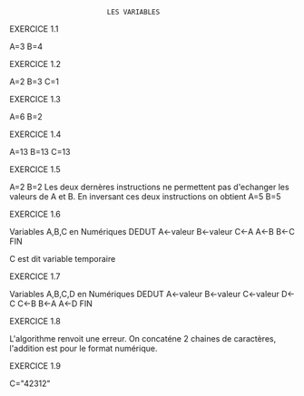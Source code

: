                             LES VARIABLES

EXERCICE 1.1

A=3
B=4

EXERCICE 1.2

A=2
B=3
C=1

EXERCICE 1.3

A=6
B=2

EXERCICE 1.4

A=13
B=13
C=13

EXERCICE 1.5

A=2
B=2
Les deux dernères instructions ne permettent pas d'echanger les valeurs de A et B. En inversant ces deux instructions on obtient
A=5
B=5

EXERCICE 1.6

Variables A,B,C en Numériques
DEDUT
A<-valeur
B<-valeur
C<-A
A<-B
B<-C
FIN

C est dit variable temporaire

EXERCICE 1.7

Variables A,B,C,D en Numériques
DEDUT
A<-valeur
B<-valeur
C<-valeur
D<-C
C<-B
B<-A
A<-D
FIN

EXERCICE 1.8

L'algorithme renvoit une erreur. On concaténe 2 chaines de caractères, l'addition est pour le format numérique.

EXERCICE 1.9

C="42312"



